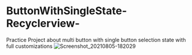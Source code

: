# ButtonWithSingleState-Recyclerview-
Practice Project about multi button with single button selection state with full customizations
![Screenshot_20210805-182029](https://user-images.githubusercontent.com/22006238/128349481-4ae2e2f3-d924-4b58-8e2f-df26a235734d.png)

